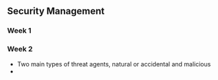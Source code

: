 ## Security Management
### Week 1

### Week 2

- Two main types of threat agents, natural or accidental and malicious
- 